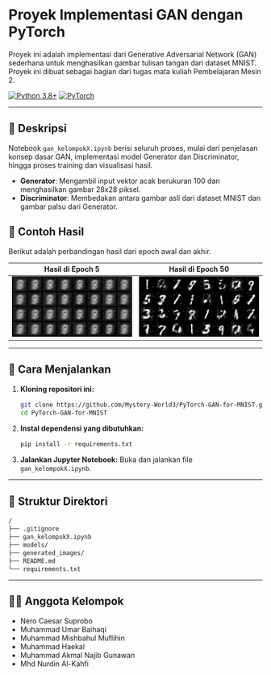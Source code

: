 # Proyek Implementasi GAN dengan PyTorch

Proyek ini adalah implementasi dari Generative Adversarial Network (GAN) sederhana untuk menghasilkan gambar tulisan tangan dari dataset MNIST. Proyek ini dibuat sebagai bagian dari tugas mata kuliah Pembelajaran Mesin 2.

[![Python 3.8+](https://img.shields.io/badge/python-3.8+-blue.svg)](https://www.python.org/downloads/) [![PyTorch](https://img.shields.io/badge/PyTorch-1.9+-ee4c2c.svg)](https://pytorch.org/) 

---
## 📝 Deskripsi

Notebook `gan_kelompokX.ipynb` berisi seluruh proses, mulai dari penjelasan konsep dasar GAN, implementasi model Generator dan Discriminator, hingga proses training dan visualisasi hasil.

- **Generator**: Mengambil input vektor acak berukuran 100 dan menghasilkan gambar 28x28 piksel.
- **Discriminator**: Membedakan antara gambar asli dari dataset MNIST dan gambar palsu dari Generator.

## 📸 Contoh Hasil

Berikut adalah perbandingan hasil dari epoch awal dan akhir.

| Hasil di Epoch 5 | Hasil di Epoch 50 |
| :---: | :---: |
| <img src="generated_images/epoch_5.png" width="250"> | <img src="generated_images/epoch_50.png" width="250"> |

---
## 🚀 Cara Menjalankan

1.  **Kloning repositori ini:**
    ```bash
    git clone https://github.com/Mystery-World3/PyTorch-GAN-for-MNIST.git
    cd PyTorch-GAN-for-MNIST
    ```

2.  **Instal dependensi yang dibutuhkan:**
    ```bash
    pip install -r requirements.txt
    ```

3.  **Jalankan Jupyter Notebook:**
    Buka dan jalankan file `gan_kelompokX.ipynb`.

---
## 📂 Struktur Direktori

```
/
├── .gitignore              
├── gan_kelompokX.ipynb     
├── models/                 
├── generated_images/      
├── README.md               
└── requirements.txt  
```

---
## 🧑‍💻 Anggota Kelompok

* Nero Caesar Suprobo
* Muhammad Umar Baihaqi
* Muhammad Mishbahul Muflihin
* Muhammad Haekal 
* Muhammad Akmal Najib Gunawan 
* Mhd Nurdin Al-Kahfi
